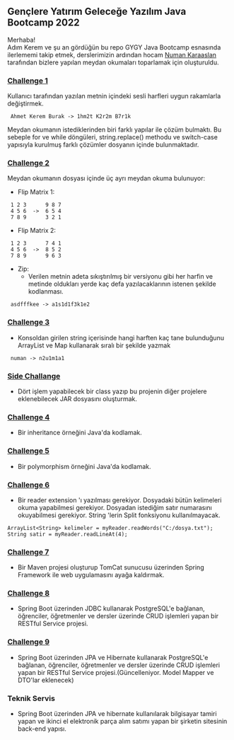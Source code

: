 ## Gençlere Yatırım Geleceğe Yazılım Java Bootcamp 2022
Merhaba!  
Adım Kerem ve şu an gördüğün bu repo GYGY Java Bootcamp esnasında ilerlememi takip etmek, derslerimizin ardından hocam [Numan Karaaslan](https://github.com/numankaraaslan) tarafından bizlere yapılan meydan okumaları toparlamak için oluşturuldu.
  
### [Challenge 1](https://github.com/ahmetkeremburak/GYGY---Java---2022/tree/main/Challenge_01/src)
Kullanıcı tarafından yazılan metnin içindeki sesli harfleri uygun rakamlarla değiştirmek. 
```
 Ahmet Kerem Burak -> 1hm2t K2r2m B7r1k
```
Meydan okumanın istediklerinden biri farklı yapılar ile çözüm bulmaktı. Bu sebeple for ve while döngüleri, string.replace() methodu ve switch-case yapısıyla kurulmuş farklı çözümler dosyanın içinde bulunmaktadır.

### [Challenge 2](https://github.com/ahmetkeremburak/GYGY---Java---2022/tree/main/Challenge_02/src)
Meydan okumanın dosyası içinde üç ayrı meydan okuma bulunuyor:
- Flip Matrix 1:
```
 1 2 3      9 8 7
 4 5 6  ->  6 5 4
 7 8 9      3 2 1
```
- Flip Matrix 2:
```
 1 2 3      7 4 1
 4 5 6  ->  8 5 2
 7 8 9      9 6 3
```
- Zip:
  - Verilen metnin adeta sıkıştırılmış bir versiyonu gibi her harfin ve metinde oldukları yerde kaç defa yazılacaklarının istenen şekilde kodlanması.
```
 asdfffkee -> a1s1d1f3k1e2
```
  
### [Challenge 3](https://github.com/ahmetkeremburak/GYGY---Java---2022/tree/main/Challenge_03/src/zipItUp)
  
- Konsoldan girilen string içerisinde hangi harften kaç tane bulunduğunu ArrayList ve Map kullanarak sıralı bir şekilde yazmak
```
 numan -> n2u1m1a1
```

### [Side Challange](https://github.com/ahmetkeremburak/GYGY---Java---2022/tree/main/Simple%20Calculator)

- Dört işlem yapabilecek bir class yazıp bu projenin diğer projelere eklenebilecek JAR dosyasını oluşturmak.

### [Challenge 4](https://github.com/ahmetkeremburak/GYGY---Java---2022/tree/main/Challenge_04/src)

- Bir inheritance örneğini Java'da kodlamak.  

### [Challenge 5](https://github.com/ahmetkeremburak/GYGY---Java---2022/tree/main/Challenge_05/src)

- Bir polymorphism örneğini Java'da kodlamak.

### [Challenge 6](https://github.com/ahmetkeremburak/GYGY---Java---2022/tree/main/Challenge_06/src)

- Bir reader extension 'ı yazılması gerekiyor. Dosyadaki bütün kelimeleri okuma yapabilmesi gerekiyor. Dosyadan istediğim satır numarasını okuyabilmesi gerekiyor. String 'lerin Split fonksiyonu kullanılmayacak. 
```
ArrayList<String> kelimeler = myReader.readWords("C:/dosya.txt");
String satir = myReader.readLineAt(4);
```
### [Challenge 7](https://github.com/ahmetkeremburak/GYGY---Java---2022/tree/main/Challenge_07/src/main)
- Bir Maven projesi oluşturup TomCat sunucusu üzerinden Spring Framework ile web uygulamasını ayağa kaldırmak.

### [Challenge 8](https://github.com/ahmetkeremburak/GYGY---Java---2022/tree/main/Challenge_08)
- Spring Boot üzerinden JDBC kullanarak PostgreSQL'e bağlanan, öğrenciler, öğretmenler ve dersler üzerinde CRUD işlemleri yapan bir RESTful Service projesi.

### [Challenge 9](https://github.com/ahmetkeremburak/GYGY---Java---2022/tree/main/Challenge_09)
- Spring Boot üzerinden JPA ve Hibernate kullanarak PostgreSQL'e bağlanan, öğrenciler, öğretmenler ve dersler üzerinde CRUD işlemleri yapan bir RESTful Service projesi.(Güncelleniyor. Model Mapper ve DTO'lar eklenecek)

### Teknik Servis
- Spring Boot üzerinden JPA ve hibernate kullanılarak bilgisayar tamiri yapan ve ikinci el elektronik parça alım satımı yapan bir şirketin sitesinin back-end yapısı.
